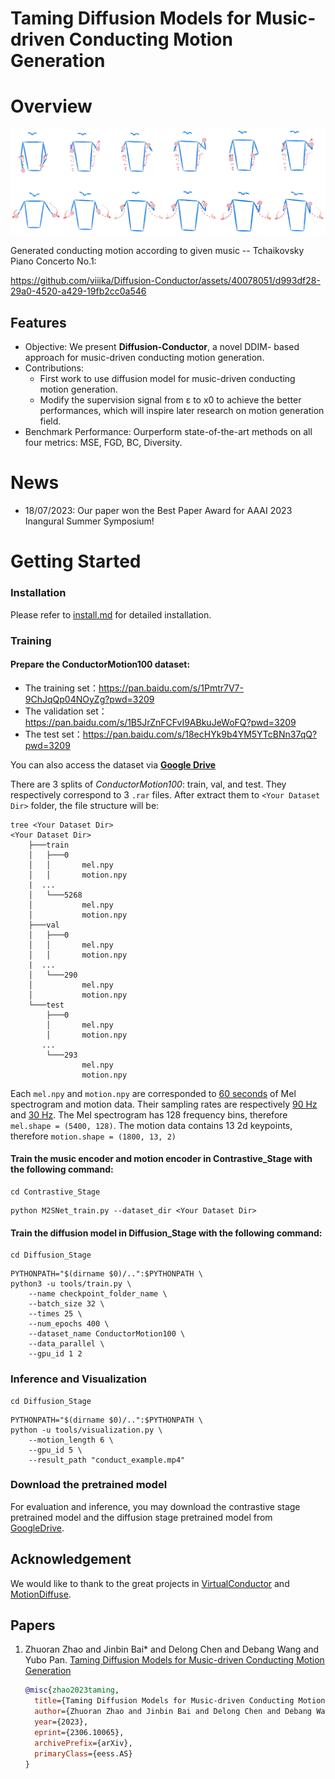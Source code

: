# Taming Diffusion Models for Music-driven Conducting Motion Generation

# Overview
![](./assets/images/visualization.png)

Generated conducting motion according to given music -- Tchaikovsky Piano Concerto No.1:

https://github.com/viiika/Diffusion-Conductor/assets/40078051/d993df28-29a0-4520-a429-19fb2cc0a546

<!-- <br/> -->
<!-- Generated conducting motion according to given music -- Beethoven Symphony No.7:

https://github.com/viiika/Diffusion-Conductor/assets/40078051/3bf56f68-6d3e-441a-91a5-3235930200f8 -->


<!-- ## Overview of the proposed framework

![](./assets/images/architecture.jpg) -->

## Features
- Objective: We present **Diffusion-Conductor**, a novel DDIM-
based approach for music-driven conducting motion generation.
- Contributions: 
    - First work to use diffusion model for
music-driven conducting motion generation.
    - Modify the supervision signal from ε to x0 to achieve
the better performances, which will inspire later research on motion generation field.
- Benchmark Performance: Ourperform state-of-the-art methods on all four metrics: MSE, FGD, BC, Diversity.

# News

- 18/07/2023: Our paper won the Best Paper Award for AAAI 2023 Inangural Summer Symposium!

# Getting Started

### Installation

Please refer to [install.md](/Diffusion_Stage/install.md) for detailed installation.

### Training

#### Prepare the ConductorMotion100 dataset:

- The training set：https://pan.baidu.com/s/1Pmtr7V7-9ChJqQp04NOyZg?pwd=3209
- The validation set：https://pan.baidu.com/s/1B5JrZnFCFvI9ABkuJeWoFQ?pwd=3209 
- The test set：https://pan.baidu.com/s/18ecHYk9b4YM5YTcBNn37qQ?pwd=3209 

You can also access the dataset via [**Google Drive**](https://drive.google.com/drive/folders/1I2eFM-vEbqVXtD4sUPmGFSeNZeu_5JMu?usp=sharing)

There are 3 splits of *ConductorMotion100*: train, val, and test. They respectively correspond to 3 `.rar` files. After extract them to `<Your Dataset Dir>` folder, the file structure will be:

```
tree <Your Dataset Dir>
<Your Dataset Dir>
    ├───train
    │   ├───0
    │   │       mel.npy
    │   │       motion.npy
    |  ...
    │   └───5268
    │           mel.npy
    │           motion.npy
    ├───val
    │   ├───0
    │   │       mel.npy
    │   │       motion.npy
    |  ...
    │   └───290
    │           mel.npy
    │           motion.npy
    └───test
        ├───0
        │       mel.npy
        │       motion.npy
       ...
        └───293
                mel.npy
                motion.npy
```

Each `mel.npy` and `motion.npy` are corresponded to <u>60 seconds</u> of Mel spectrogram and motion data. Their sampling rates are respectively <u>90 Hz</u> and <u>30 Hz</u>. The Mel spectrogram has 128 frequency bins, therefore `mel.shape = (5400, 128)`. The motion data contains 13 2d keypoints, therefore `motion.shape = (1800, 13, 2)`

#### Train the music encoder and motion encoder in Contrastive_Stage with the following command:

```shell 
cd Contrastive_Stage
```

```
python M2SNet_train.py --dataset_dir <Your Dataset Dir> 
```

#### Train the diffusion model in Diffusion_Stage with the following command:
```shell
cd Diffusion_Stage
```
```shell
PYTHONPATH="$(dirname $0)/..":$PYTHONPATH \
python3 -u tools/train.py \
    --name checkpoint_folder_name \
    --batch_size 32 \
    --times 25 \
    --num_epochs 400 \
    --dataset_name ConductorMotion100 \
    --data_parallel \
    --gpu_id 1 2
```

### Inference and Visualization
```shell
cd Diffusion_Stage
```
```shell
PYTHONPATH="$(dirname $0)/..":$PYTHONPATH \
python -u tools/visualization.py \
    --motion_length 6 \
    --gpu_id 5 \
    --result_path "conduct_example.mp4"
```

### Download the pretrained model
For evaluation and inference, you may download the contrastive stage pretrained model and the diffusion stage pretrained model from [GoogleDrive](https://drive.google.com/drive/folders/1l2jvAudk6w5UuAKH3ZMM20qLChmkegb2?usp=drive_link).

## Acknowledgement
We would like to thank to the great projects in [VirtualConductor](https://github.com/ChenDelong1999/VirtualConductor) and [MotionDiffuse](https://github.com/mingyuan-zhang/MotionDiffuse).


## Papers

1. Zhuoran Zhao and Jinbin Bai* and Delong Chen and Debang Wang and Yubo Pan. [Taming Diffusion Models for Music-driven Conducting Motion Generation](https://arxiv.org/abs/2306.10065)

    ```bibtex
    @misc{zhao2023taming,
      title={Taming Diffusion Models for Music-driven Conducting Motion Generation}, 
      author={Zhuoran Zhao and Jinbin Bai and Delong Chen and Debang Wang and Yubo Pan},
      year={2023},
      eprint={2306.10065},
      archivePrefix={arXiv},
      primaryClass={eess.AS}
    }
    ```
